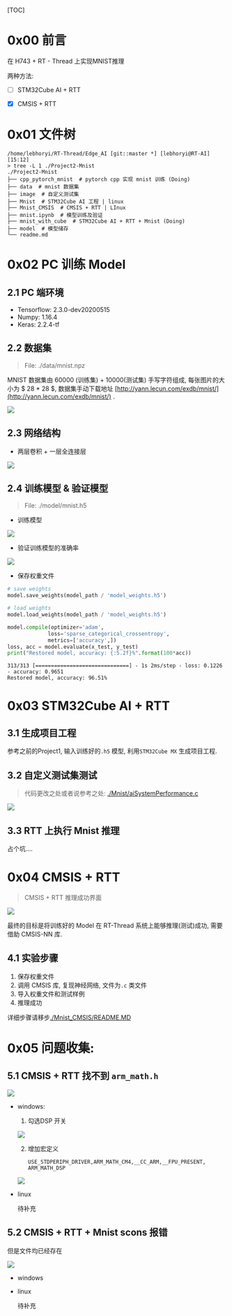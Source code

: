 [TOC]


# 0x00 前言

在 H743 + RT - Thread 上实现MNIST推理

两种方法:

- [ ] STM32Cube AI + RTT

- [x] CMSIS + RTT

# 0x01 文件树

```shell
/home/lebhoryi/RT-Thread/Edge_AI [git::master *] [lebhoryi@RT-AI] [15:12]
> tree -L 1 ./Project2-Mnist 
./Project2-Mnist
├── cpp_pytorch_mnist  # pytorch cpp 实现 mnist 训练 (Doing)
├── data  # mnist 数据集
├── image  # 自定义测试集
├── Mnist  # STM32Cube AI 工程 | linux
├── Mnist_CMSIS  # CMSIS + RTT | LInux
├── mnist.ipynb  # 模型训练及验证
├── mnist_with_cube  # STM32Cube AI + RTT + Mnist (Doing)
├── model  # 模型储存
└── readme.md
```

# 0x02 PC 训练 Model

## 2.1 PC 端环境

- Tensorflow: 2.3.0-dev20200515
- Numpy: 1.16.4
- Keras: 2.2.4-tf

## 2.2 数据集

> File: ./data/mnist.npz

MNIST 数据集由 60000 (训练集) + 10000(测试集) 手写字符组成, 每张图片的大小为 $ 28 * 28 $, 数据集手动下载地址 [http://yann.lecun.com/exdb/mnist/](http://yann.lecun.com/exdb/mnist/) .

![](https://gitee.com/lebhoryi/PicGoPictureBed/raw/master/img/20200719132029.png)

## 2.3 网络结构

- 两层卷积 + 一层全连接层

![](https://gitee.com/lebhoryi/PicGoPictureBed/raw/master/img/20200719132529.png)

## 2.4 训练模型 & 验证模型

> File: ./model/mnist.h5

- 训练模型

![](https://gitee.com/lebhoryi/PicGoPictureBed/raw/master/img/20200719133308.png)

- 验证训练模型的准确率

![](https://gitee.com/lebhoryi/PicGoPictureBed/raw/master/img/20200719132812.png)

- 保存权重文件

```python
# save weights
model.save_weights(model_path / 'model_weights.h5')

# load weights
model.load_weights(model_path / 'model_weights.h5')

model.compile(optimizer='adam',
             loss='sparse_categorical_crossentropy',
             metrics=['accuracy',])
loss, acc = model.evaluate(x_test, y_test)
print("Restored model, accuracy: {:5.2f}%".format(100*acc))
```

```shell
313/313 [==============================] - 1s 2ms/step - loss: 0.1226 - accuracy: 0.9651
Restored model, accuracy: 96.51%
```

# 0x03 STM32Cube AI + RTT

## 3.1 生成项目工程

参考之前的Project1, 输入训练好的`.h5` 模型, 利用`STM32Cube MX` 生成项目工程.

## 3.2 自定义测试集测试

> 代码更改之处或者说参考之处: [./Mnist/aiSystemPerformance.c](./Mnist/aiSystemPerformance.c)

![](https://gitee.com/lebhoryi/PicGoPictureBed/raw/master/img/20200719151936.png)



## 3.3 RTT 上执行 Mnist 推理

占个坑....

# 0x04 CMSIS + RTT

> CMSIS + RTT 推理成功界面

![](https://gitee.com/lebhoryi/PicGoPictureBed/raw/master/img/20200719151207.png)

最终的目标是将训练好的 Model 在 RT-Thread 系统上能够推理(测试)成功, 需要借助 CMSIS-NN 库.

## 4.1 实验步骤

1. 保存权重文件
2. 调用 CMSIS 库, 复现神经网络, 文件为`.c` 类文件
3. 导入权重文件和测试样例
4. 推理成功

详细步骤请移步[./Mnist_CMSIS/README.MD](./Mnist_CMSIS/README.MD)

# 0x05 问题收集:

## 5.1 CMSIS + RTT 找不到 `arm_math.h`

![](https://gitee.com/lebhoryi/PicGoPictureBed/raw/master/img/20200716155857.png)

- windows: 

  1. 勾选DSP 开关

  ![](https://gitee.com/lebhoryi/PicGoPictureBed/raw/master/img/20200719153357.png)

  2. 增加宏定义 

     `USE_STDPERIPH_DRIVER,ARM_MATH_CM4,__CC_ARM,__FPU_PRESENT, ARM_MATH_DSP`

  ![](https://gitee.com/lebhoryi/PicGoPictureBed/raw/master/img/20200719153523.png)

- linux 

  待补充

## 5.2 CMSIS + RTT + Mnist scons 报错

但是文件均已经存在

![](https://gitee.com/lebhoryi/PicGoPictureBed/raw/master/img/20200719155954.png)

- windows

- linux

  待补充